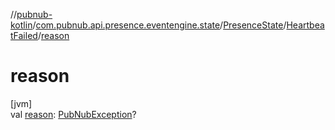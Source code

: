 //[pubnub-kotlin](../../../../index.md)/[com.pubnub.api.presence.eventengine.state](../../index.md)/[PresenceState](../index.md)/[HeartbeatFailed](index.md)/[reason](reason.md)

# reason

[jvm]\
val [reason](reason.md): [PubNubException](../../../com.pubnub.api/-pub-nub-exception/index.md)?
